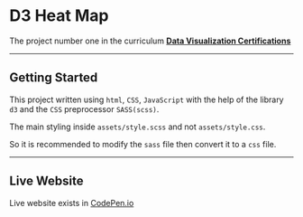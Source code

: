 # D3 Heat Map

The project number one in the curriculum [**Data Visualization Certifications**](https://www.freecodecamp.org/learn/data-visualization/data-visualization-projects/)

---

## Getting Started

This project written using `html`, `CSS`, `JavaScript` with the help of the library `d3` and the `CSS` preprocessor `SASS(scss)`.

The main styling inside `assets/style.scss` and not `assets/style.css`.

So it is recommended to modify the `sass` file then convert it to a `css` file.

---

## Live Website

Live website exists in [CodePen.io](https://codepen.io/HOuadhour/full/LYbYqmv)
